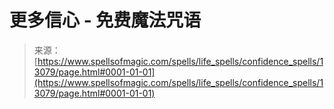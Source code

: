 <!--yml

category: 未分类

date: 2024-06-12 18:51:16

-->

# 更多信心 - 免费魔法咒语

> 来源：[https://www.spellsofmagic.com/spells/life_spells/confidence_spells/13079/page.html#0001-01-01](https://www.spellsofmagic.com/spells/life_spells/confidence_spells/13079/page.html#0001-01-01)
